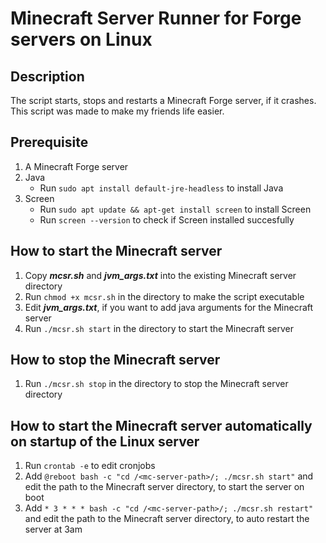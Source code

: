 # Minecraft Server Runner for Forge servers on Linux

## Description
The script starts, stops and restarts a Minecraft Forge server, if it crashes. This script was made to make my friends life easier.

## Prerequisite
1. A Minecraft Forge server
2. Java
    - Run `sudo apt install default-jre-headless` to install Java
3. Screen
    - Run `sudo apt update && apt-get install screen` to install Screen
    - Run `screen --version` to check if Screen installed succesfully

## How to start the Minecraft server
1. Copy ***mcsr.sh*** and ***jvm_args.txt*** into the existing Minecraft server directory
2. Run `chmod +x mcsr.sh` in the directory to make the script executable
3. Edit ***jvm_args.txt***, if you want to add java arguments for the Minecraft server
4. Run `./mcsr.sh start` in the directory to start the Minecraft server

## How to stop the Minecraft server
1. Run `./mcsr.sh stop` in the directory to stop the Minecraft server directory

## How to start the Minecraft server automatically on startup of the Linux server
1. Run `crontab -e` to edit cronjobs
2. Add `@reboot bash -c "cd /<mc-server-path>/; ./mcsr.sh start"` and edit the path to the Minecraft server directory, to start the server on boot
3. Add `* 3 * * * bash -c "cd /<mc-server-path>/; ./mcsr.sh restart"`  and edit the path to the Minecraft server directory, to auto restart the server at 3am
